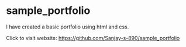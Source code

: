 # sample_portfolio
I have created a basic portfolio using html and css.

Click to visit website: https://github.com/Sanjay-s-890/sample_portfolio
